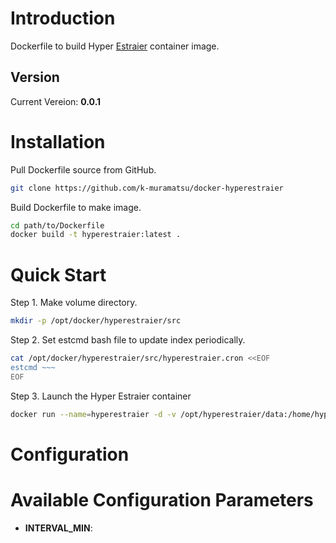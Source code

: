 # Introduction

Dockerfile to build Hyper [Estraier](http://fallabs.com/hyperestraier/) container image.

## Version

Current Vereion: **0.0.1**

# Installation

Pull Dockerfile source from GitHub.

```bash
git clone https://github.com/k-muramatsu/docker-hyperestraier
```

Build Dockerfile to make image.

```bash
cd path/to/Dockerfile
docker build -t hyperestraier:latest .
```

# Quick Start

Step 1. Make volume directory.

```bash
mkdir -p /opt/docker/hyperestraier/src
```

Step 2. Set estcmd bash file to update index periodically.

```bash
cat /opt/docker/hyperestraier/src/hyperestraier.cron <<EOF
estcmd ~~~
EOF
```

Step 3. Launch the Hyper Estraier container

```bash
docker run --name=hyperestraier -d -v /opt/hyperestraier/data:/home/hyperestraier/data -e "INTERVAL_MIN=1" -v /opt/hyperestraier:/home/hyperestraier hyperestraier
```

# Configuration

# Available Configuration Parameters

- **INTERVAL_MIN**: 
